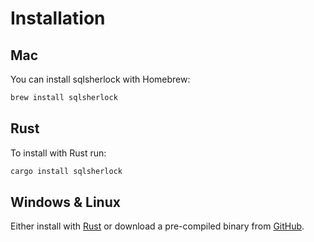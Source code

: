 # Installation

## Mac

You can install sqlsherlock with Homebrew:

```bash
brew install sqlsherlock
```

## Rust

To install with Rust run:

```bash
cargo install sqlsherlock
```

## Windows & Linux

Either install with [Rust](#rust) or download a pre-compiled binary from [GitHub](https://github.com/dnaka91/sqlsherlock/releases).
